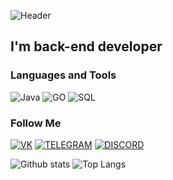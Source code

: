 ![Header](https://github.com/kenikF/kenikF/blob/main/assets/KenikF.gif)

## I'm back-end developer

### Languages and Tools

![Java](https://img.shields.io/badge/-Java-090909?style-for-the-badge&logo=java)
![GO](https://img.shields.io/badge/-GO-090909?style-for-the-badge&logo=go)
![SQL](https://img.shields.io/badge/-SQL-090909?style-for-the-badge&logo=mysql)

### Follow Me

[![VK](https://img.shields.io/badge/-VK-090909?style-for-the-badge&logo=vk&logoColor=007BB6)](https://vk.com/id672065640)
[![TELEGRAM](https://img.shields.io/badge/-TELEGRAM-090909?style-for-the-badge&logo=telegram)](https://web.telegram.org/k/#@opozelovel)
[![DISCORD](https://img.shields.io/badge/-DISCORD-090909?style-for-the-badge&logo=discord)](https://discordapp.com/users/766231695011217408/)

![Github stats](https://github-readme-stats.vercel.app/api?username=kenikF&show_icons=true&theme=github_dark)
![Top Langs](https://github-readme-stats.vercel.app/api/top-langs/?username=kenikF&show_icons=true&theme=github_dark)
